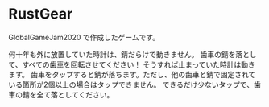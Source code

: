 # RustGear
GlobalGameJam2020 で作成したゲームです。

何十年も外に放置していた時計は、錆だらけで動きません。 歯車の錆を落として、すべての歯車を回転させてください！ そうすれば止まっていた時計は動きます。 歯車をタップすると錆が落ちます。ただし、他の歯車と錆で固定されている箇所が2個以上の場合はタップできません。 できるだけ少ないタップで、歯車の錆を全て落としてください。
